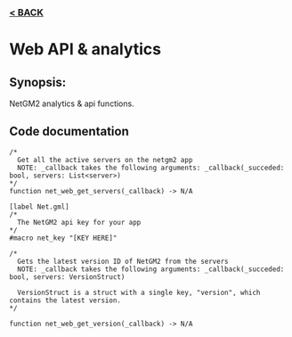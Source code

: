 ### [< BACK](start.md)

# Web API & analytics
## Synopsis:
NetGM2 analytics & api functions.
## Code documentation
```gml
/*
  Get all the active servers on the netgm2 app
  NOTE: _callback takes the following arguments: _callback(_succeded: bool, servers: List<server>)
*/
function net_web_get_servers(_callback) -> N/A
```
```gml
[label Net.gml]
/*
  The NetGM2 api key for your app
*/
#macro net_key "[KEY HERE]"
```
```gml
/*
  Gets the latest version ID of NetGM2 from the servers
  NOTE: _callback takes the following arguments: _callback(_succeded: bool, servers: VersionStruct)

  VersionStruct is a struct with a single key, "version", which contains the latest version.
*/

function net_web_get_version(_callback) -> N/A
```